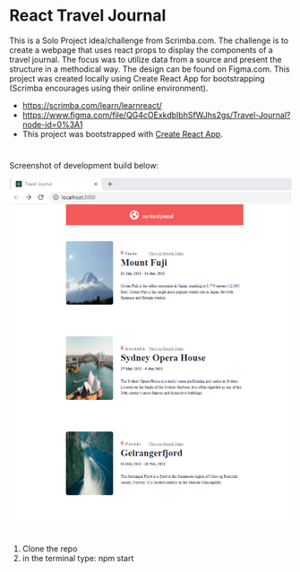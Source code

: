 # React Travel Journal


This is a Solo Project idea/challenge from Scrimba.com. The challenge is to create a webpage that uses react props to display the components of a travel journal. The focus was to utilize data from a source and present the structure in a methodical way. The design can be found on Figma.com. This project was created locally using Create React App for bootstrapping (Scrimba encourages using their online environment).


* https://scrimba.com/learn/learnreact/
* https://www.figma.com/file/QG4cOExkdbIbhSfWJhs2gs/Travel-Journal?node-id=0%3A1
* This project was bootstrapped with [Create React App](https://github.com/facebook/create-react-app).



#

Screenshot of development build below:

![Screenshot](images/screenshot.png) 


#

1. Clone the repo
2. in the terminal type: npm start
